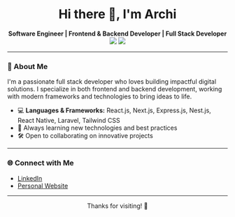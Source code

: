 <h1 align="center">Hi there 👋, I'm Archi</h1>
<p align="center">
  <b>Software Engineer | Frontend & Backend Developer | Full Stack Developer</b><br>
  <a href="https://www.linkedin.com/in/rohim48/" target="_blank"><img src="https://img.shields.io/badge/-LinkedIn-blue?style=flat-square&logo=linkedin"></a>
  <a href="https://www.noerrohim.vercel.app" target="_blank"><img src="https://img.shields.io/badge/-Portfolio-black?style=flat-square"></a>
</p>

---

### 🚀 About Me
I'm a passionate full stack developer who loves building impactful digital solutions. I specialize in both frontend and backend development, working with modern frameworks and technologies to bring ideas to life.

- 💻 **Languages & Frameworks:** React.js, Next.js, Express.js, Nest.js, React Native, Laravel, Tailwind CSS
- 🌱 Always learning new technologies and best practices
- 🛠️ Open to collaborating on innovative projects

---

### 🌐 Connect with Me

- [LinkedIn](https://www.linkedin.com/in/rohim48/)
- [Personal Website](https://www.noerrohim.vercel.app)

---

<p align="center">Thanks for visiting! 🚀</p>
